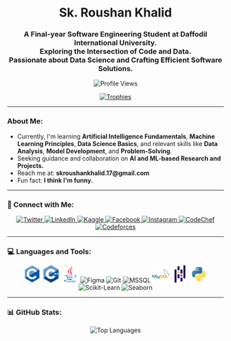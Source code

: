 <h1 align="center">Sk. Roushan Khalid</h1>
<h3 align="center">
  A Final-year Software Engineering Student at Daffodil International University.<br>
  Exploring the Intersection of Code and Data.<br>
  Passionate about Data Science and Crafting Efficient Software Solutions.
</h3>

<p align="center">
  <img src="https://komarev.com/ghpvc/?username=roushankhalid&label=Profile%20Views&color=0e75b6&style=flat" alt="Profile Views" />
</p>

<p align="center">
  <a href="https://github.com/ryo-ma/github-profile-trophy">
    <img src="https://github-profile-trophy.vercel.app/?username=roushankhalid&theme=radical&margin-w=15&margin-h=15&row=1" alt="Trophies" />
  </a>
</p>

---

<h3 align="left">About Me:</h3>
<ul>
  <li>Currently, I'm learning <b>Artificial Intelligence Fundamentals</b>, <b>Machine Learning Principles</b>, <b>Data Science Basics</b>, and relevant skills like <b>Data Analysis</b>, <b>Model Development</b>, and <b>Problem-Solving</b>.</li>
  <li>Seeking guidance and collaboration on <b>AI and ML-based Research and Projects.</b></li>
  <li>Reach me at: <b>skroushankhalid.17@gmail.com</b></li>
  <li>Fun fact: <b>I think I'm funny.</b></li>
</ul>

---

<h3 align="left">🔗 Connect with Me:</h3>
<p align="center">
  <a href="https://twitter.com/roushan_khalid" target="_blank">
    <img src="https://raw.githubusercontent.com/rahuldkjain/github-profile-readme-generator/master/src/images/icons/Social/twitter.svg" alt="Twitter" height="40" />
  </a>
  <a href="https://linkedin.com/in/sk-roushan-khalid" target="_blank">
    <img src="https://raw.githubusercontent.com/rahuldkjain/github-profile-readme-generator/master/src/images/icons/Social/linked-in-alt.svg" alt="LinkedIn" height="40" />
  </a>
  <a href="https://kaggle.com/roushankhalid" target="_blank">
    <img src="https://raw.githubusercontent.com/rahuldkjain/github-profile-readme-generator/master/src/images/icons/Social/kaggle.svg" alt="Kaggle" height="40" />
  </a>
  <a href="https://fb.com/skroushankhalid" target="_blank">
    <img src="https://raw.githubusercontent.com/rahuldkjain/github-profile-readme-generator/master/src/images/icons/Social/facebook.svg" alt="Facebook" height="40" />
  </a>
  <a href="https://instagram.com/sk_roushan_khalid" target="_blank">
    <img src="https://raw.githubusercontent.com/rahuldkjain/github-profile-readme-generator/master/src/images/icons/Social/instagram.svg" alt="Instagram" height="40" />
  </a>
  <a href="https://www.codechef.com/users/roushan_khalid" target="_blank">
    <img src="https://cdn.jsdelivr.net/npm/simple-icons@3.1.0/icons/codechef.svg" alt="CodeChef" height="40" />
  </a>
  <a href="https://codeforces.com/profile/khalid_17" target="_blank">
    <img src="https://raw.githubusercontent.com/rahuldkjain/github-profile-readme-generator/master/src/images/icons/Social/codeforces.svg" alt="Codeforces" height="40" />
  </a>
</p>

---

<h3 align="left">💻 Languages and Tools:</h3>
<p align="center">
  <img src="https://raw.githubusercontent.com/devicons/devicon/master/icons/c/c-original.svg" alt="C" width="40" height="40" />
  <img src="https://raw.githubusercontent.com/devicons/devicon/master/icons/cplusplus/cplusplus-original.svg" alt="C++" width="40" height="40" />
  <img src="https://raw.githubusercontent.com/devicons/devicon/master/icons/java/java-original.svg" alt="Java" width="40" height="40" />
  <img src="https://www.vectorlogo.zone/logos/figma/figma-icon.svg" alt="Figma" width="40" height="40" />
  <img src="https://www.vectorlogo.zone/logos/git-scm/git-scm-icon.svg" alt="Git" width="40" height="40" />
  <img src="https://www.svgrepo.com/show/303229/microsoft-sql-server-logo.svg" alt="MSSQL" width="40" height="40" />
  <img src="https://raw.githubusercontent.com/devicons/devicon/master/icons/mysql/mysql-original-wordmark.svg" alt="MySQL" width="40" height="40" />
  <img src="https://raw.githubusercontent.com/devicons/devicon/master/icons/pandas/pandas-original.svg" alt="Pandas" width="40" height="40" />
  <img src="https://raw.githubusercontent.com/devicons/devicon/master/icons/python/python-original.svg" alt="Python" width="40" height="40" />
  <img src="https://upload.wikimedia.org/wikipedia/commons/0/05/Scikit_learn_logo_small.svg" alt="Scikit-Learn" width="40" height="40" />
  <img src="https://seaborn.pydata.org/_images/logo-mark-lightbg.svg" alt="Seaborn" width="40" height="40" />
</p>

---

<h3 align="left">📊 GitHub Stats:</h3>
<p align="center">
  <img src="https://github-readme-stats.vercel.app/api/top-langs?username=roushankhalid&show_icons=true&locale=en&layout=compact&theme=radical" alt="Top Languages" />
</p>
